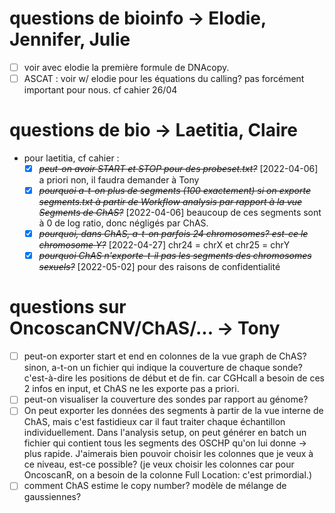 # questions de bioinfo -> Elodie, Jennifer, Julie
* [ ] voir avec elodie la première formule de DNAcopy.
* [ ] ASCAT : voir w/ elodie pour les équations du calling? pas forcément important pour nous. cf cahier 26/04
# questions de bio -> Laetitia, Claire
- pour laetitia, cf cahier :
    - [X] ~~*peut-on avoir START et STOP pour des probeset.txt?*~~ [2022-04-06] a priori non, il faudra demander à Tony
    - [X] ~~*pourquoi a-t-on plus de segments (100 exactement) si on exporte segments.txt à partir de Workflow analysis par rapport à la vue Segments de ChAS?*~~ [2022-04-06] beaucoup de ces segments sont à 0 de log ratio, donc négligés par ChAS.
    * [X] ~~*pourquoi, dans ChAS, a-t-on parfois 24 chromosomes? est-ce le chromosome Y?*~~ [2022-04-27] chr24 = chrX et chr25 = chrY
    * [X] ~~*pourquoi ChAS n'exporte-t-il pas les segments des chromosomes sexuels?*~~ [2022-05-02] pour des raisons de confidentialité
# questions sur OncoscanCNV/ChAS/... -> Tony
* [ ] peut-on exporter start et end en colonnes de la vue graph de ChAS? sinon, a-t-on un fichier qui indique la couverture de chaque sonde? c'est-à-dire les positions de début et de fin. car CGHcall a besoin de ces 2 infos en input, et ChAS ne les exporte pas a priori.
* [ ] peut-on visualiser la couverture des sondes par rapport au génome?
* [ ] On peut exporter les données des segments à partir de la vue interne de ChAS, mais c'est fastidieux car il faut traiter chaque échantillon individuellement. Dans l'analysis setup, on peut générer en batch un fichier qui contient tous les segments des OSCHP qu'on lui donne -> plus rapide. J'aimerais bien pouvoir choisir les colonnes que je veux à ce niveau, est-ce possible? (je veux choisir les colonnes car pour OncoscanR, on a besoin de la colonne Full Location: c'est primordial.)
* [ ] comment ChAS estime le copy number? modèle de mélange de gaussiennes?